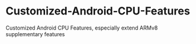 # Customized-Android-CPU-Features
Customized Android CPU Features, especially extend ARMv8 supplementary features
